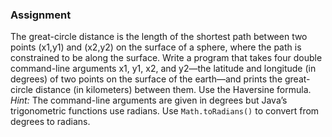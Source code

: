 ### Assignment 
The great-circle distance is the length of the shortest path between two points (x1,y1) and (x2,y2) on the surface of a sphere, where the path is constrained to be along the surface.
Write a program that takes four double command-line arguments x1, y1, x2, and y2—the latitude and longitude (in degrees) of two points on the surface of the earth—and prints the great-circle distance (in kilometers) between them. Use the Haversine formula.
<i>Hint:</i> The command-line arguments are given in degrees but Java’s trigonometric functions use radians. Use `Math.toRadians()` to convert from degrees to radians.
